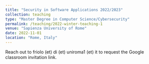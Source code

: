 ```yaml
---
title: "Security in Software Applications 2022/2023"
collection: teaching
type: "Master Degree in Computer Science/Cybersecurity"
permalink: /teaching/2022-winter-teaching-1
venue: "Sapienza University of Rome"
date: 2022-11-01
location: "Rome, Italy"
---
```


Reach out to friolo (et) di (et) uniroma1 (et) it to request the Google classroom invitation link.


